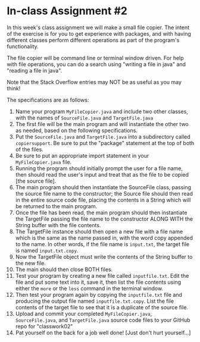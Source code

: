 # In-class Assignment #2

In this week's class assignment we will make a small file copier. 
The intent of the exercise is for you to get experience with packages, and with having different classes perform 
different operations as part of the program's functionality. 

The file copier will be command line or terminal window driven. For help with file operations, you can do a search 
using "writing a file in java" and "reading a file in java". 

Note that the Stack Overflow entries may NOT be as useful as you may think! 

The specifications are as follows:

1. Name your program <code>MyFileCopier.java</code> and include two other classes, with the names of 
   <code>SourceFile.java</code> and <code>TargetFile.java</code>
1. The first file will be the main program and will instantiate the other two as needed, based on the following 
   specifications.
1. Put the <code>SourceFile.java</code> and <code>TargetFile.java</code> into a subdirectory called 
   <code>copiersupport</code>. Be sure to put the "package" statement at the top of both of the files.
1. Be sure to put an appropriate import statement in your <code>MyFileCopier.java</code> file.
1. Running the program should initially prompt the user for a file name, then should read the user's input and treat
   that as the file to be copied [the source file].
1. The main program should then instantiate the SourceFile class, passing the source file name to the constructor;
   the Source file should then read in the entire source code file, placing the contents in a String which will be 
   returned to the main program.
1. Once the file has been read, the main program should then instantiate the TargetFile passing the file name to 
   the constructor ALONG WITH the String buffer with the file contents.
1. The TargetFile instance should then open a new file with a file name which is the same as the name passed in, 
   with the word copy appended to the name. In other words, if the file name is <code>input.txt</code>, the target 
   file is named <code>input.txt.copy</code>.
1. Now the TargetFile object must write the contents of the String buffer to the new file.
1. The main should then close BOTH files.
1. Test your program by creating a new file called <code>inputfile.txt</code>. Edit the file and put some text 
   into it, save it, then list the file contents using either the <code>more</code> or the <code>less</code>
   command in the terminal window.
1. Then test your program again by copying the <code>inputfile.txt</code> file and producing the output file named 
   <code>inputfile.txt.copy</code>. List the file contents of the target file to see that it is a duplicate of the 
   source file.
1. Upload and commit your completed <code>MyFileCopier.java</code>, <code>SourceFile.java</code>, and 
   <code>TargetFile.java</code> source code files to your GitHub repo for "classwork02"
1. Pat yourself on the back for a job well done! [Just don't hurt yourself…]
